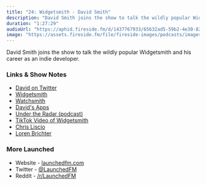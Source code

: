 ```yaml
---
title: "24: Widgetsmith - David Smith"
description: "David Smith joins the show to talk the wildly popular Widgetsmith and his career as an indie developer."
duration: "1:27:29"
audioUrl: "https://aphid.fireside.fm/d/1437767933/65632ad5-59b2-4e30-82d1-13845dce07dd/1d2d17e0-ca9c-4b76-b374-71513630e929.mp3"
image: "https://assets.fireside.fm/file/fireside-images/podcasts/images/6/65632ad5-59b2-4e30-82d1-13845dce07dd/episodes/1/1d2d17e0-ca9c-4b76-b374-71513630e929/cover.jpg?v=1"
---
```


<p>David Smith joins the show to talk the wildly popular Widgetsmith and his career as an indie developer.</p>

<h3>Links &amp; Show Notes</h3>

<ul>
<li><a href="https://twitter.com/_davidsmith" rel="nofollow">David on Twitter</a></li>
<li><a href="https://apps.apple.com/us/app/widgetsmith/id1523682319" rel="nofollow">Widgetsmith</a></li>
<li><a href="https://apps.apple.com/us/app/watchsmith/id1483088503" rel="nofollow">Watchsmith</a></li>
<li><a href="https://www.david-smith.org/apps/" rel="nofollow">David&#39;s Apps</a></li>
<li><a href="https://www.relay.fm/radar" rel="nofollow">Under the Radar (podcast)</a></li>
<li><a href="https://www.tiktok.com/@katamogz/video/6873862268413545730" rel="nofollow">TikTok Video of Widgetsmith</a></li>
<li><a href="https://twitter.com/liscio" rel="nofollow">Chris Liscio</a></li>
<li><a href="https://twitter.com/lorenb" rel="nofollow">Loren Brichter</a></li>
</ul>

<h3>More Launched</h3>

<ul>
<li>Website - <a href="https://launchedfm.com" rel="nofollow">launchedfm.com</a></li>
<li>Twitter - <a href="https://twitter.com/launchedfm" rel="nofollow">@LaunchedFM</a></li>
<li>Reddit - <a href="https://www.reddit.com/r/LaunchedFM/" rel="nofollow">/r/LaunchedFM</a></li>
</ul>
